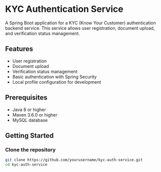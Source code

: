 # KYC Authentication Service

A Spring Boot application for a KYC (Know Your Customer) authentication backend service. This service allows user registration, document upload, and verification status management.

## Features

- User registration
- Document upload
- Verification status management
- Basic authentication with Spring Security
- Local profile configuration for development

## Prerequisites

- Java 8 or higher
- Maven 3.6.0 or higher
- MySQL database

## Getting Started

### Clone the repository

```sh
git clone https://github.com/yourusername/kyc-auth-service.git
cd kyc-auth-service
